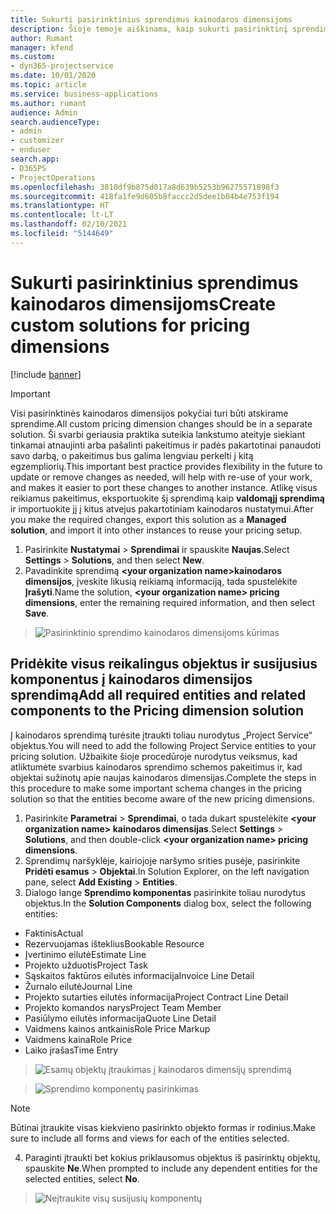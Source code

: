 ```yaml
---
title: Sukurti pasirinktinius sprendimus kainodaros dimensijoms
description: Šioje temoje aiškinama, kaip sukurti pasirinktinį sprendimą kuriant pasirinktines kainodaros dimensijas.
author: Rumant
manager: kfend
ms.custom:
- dyn365-projectservice
ms.date: 10/01/2020
ms.topic: article
ms.service: business-applications
ms.author: rumant
audience: Admin
search.audienceType:
- admin
- customizer
- enduser
search.app:
- D365PS
- ProjectOperations
ms.openlocfilehash: 3810df9b875d017a8d639b5253b96275571898f3
ms.sourcegitcommit: 418fa1fe9d605b8faccc2d5dee1b04b4e753f194
ms.translationtype: HT
ms.contentlocale: lt-LT
ms.lasthandoff: 02/10/2021
ms.locfileid: "5144649"
---
```

# <a name="create-custom-solutions-for-pricing-dimensions"></a><span data-ttu-id="487f2-103">Sukurti pasirinktinius sprendimus kainodaros dimensijoms</span><span class="sxs-lookup"><span data-stu-id="487f2-103">Create custom solutions for pricing dimensions</span></span>

[!include [banner](../includes/psa-now-project-operations.md)]

> [!IMPORTANT]
> <span data-ttu-id="487f2-104">Visi pasirinktinės kainodaros dimensijos pokyčiai turi būti atskirame sprendime.</span><span class="sxs-lookup"><span data-stu-id="487f2-104">All custom pricing dimension changes should be in a separate solution.</span></span> <span data-ttu-id="487f2-105">Ši svarbi geriausia praktika suteikia lankstumo ateityje siekiant tinkamai atnaujinti arba pašalinti pakeitimus ir padės pakartotinai panaudoti savo darbą, o pakeitimus bus galima lengviau perkelti į kitą egzempliorių.</span><span class="sxs-lookup"><span data-stu-id="487f2-105">This important best practice provides flexibility in the future to update or remove changes as needed, will help with re-use of your work, and makes it easier to port these changes to another instance.</span></span> <span data-ttu-id="487f2-106">Atlikę visus reikiamus pakeitimus, eksportuokite šį sprendimą kaip **valdomąjį sprendimą** ir importuokite jį į kitus atvejus pakartotiniam kainodaros nustatymui.</span><span class="sxs-lookup"><span data-stu-id="487f2-106">After you make the required changes, export this solution as a **Managed solution**, and import it into other instances to reuse your pricing setup.</span></span>

1. <span data-ttu-id="487f2-107">Pasirinkite **Nustatymai** > **Sprendimai** ir spauskite **Naujas**.</span><span class="sxs-lookup"><span data-stu-id="487f2-107">Select **Settings** > **Solutions**, and then select **New**.</span></span> 
2. <span data-ttu-id="487f2-108">Pavadinkite sprendimą **\<your organization name>kainodaros dimensijos**, įveskite likusią reikiamą informaciją, tada spustelėkite **Įrašyti**.</span><span class="sxs-lookup"><span data-stu-id="487f2-108">Name the solution, **\<your organization name> pricing dimensions**, enter the remaining required information, and then select **Save**.</span></span>

> ![Pasirinktinio sprendimo kainodaros dimensijoms kūrimas](media/Creation-of-custom-pricing-dimension-solution.PNG)
  
## <a name="add-all-required-entities-and-related-components-to-the-pricing-dimension-solution"></a><span data-ttu-id="487f2-110">Pridėkite visus reikalingus objektus ir susijusius komponentus į kainodaros dimensijos sprendimą</span><span class="sxs-lookup"><span data-stu-id="487f2-110">Add all required entities and related components to the Pricing dimension solution</span></span>
<span data-ttu-id="487f2-111">Į kainodaros sprendimą turėsite įtraukti toliau nurodytus „Project Service“ objektus.</span><span class="sxs-lookup"><span data-stu-id="487f2-111">You will need to add the following Project Service entities to your pricing solution.</span></span> <span data-ttu-id="487f2-112">Užbaikite šioje procedūroje nurodytus veiksmus, kad atliktumėte svarbius kainodaros sprendimo schemos pakeitimus ir, kad objektai sužinotų apie naujas kainodaros dimensijas.</span><span class="sxs-lookup"><span data-stu-id="487f2-112">Complete the steps in this procedure to make some important schema changes in the pricing solution so that the entities become aware of the new pricing dimensions.</span></span>

1. <span data-ttu-id="487f2-113">Pasirinkite **Parametrai** > **Sprendimai**, o tada dukart spustelėkite **\<your organization name> kainodaros dimensijas**.</span><span class="sxs-lookup"><span data-stu-id="487f2-113">Select **Settings** > **Solutions**, and then double-click **\<your organization name> pricing dimensions**.</span></span> 
2. <span data-ttu-id="487f2-114">Sprendimų naršyklėje, kairiojoje naršymo srities pusėje, pasirinkite **Pridėti esamus** > **Objektai**.</span><span class="sxs-lookup"><span data-stu-id="487f2-114">In Solution Explorer, on the left navigation pane, select **Add Existing** > **Entities**.</span></span>
3. <span data-ttu-id="487f2-115">Dialogo lange **Sprendimo komponentas** pasirinkite toliau nurodytus objektus.</span><span class="sxs-lookup"><span data-stu-id="487f2-115">In the **Solution Components** dialog box, select the following entities:</span></span>

- <span data-ttu-id="487f2-116">Faktinis</span><span class="sxs-lookup"><span data-stu-id="487f2-116">Actual</span></span>
- <span data-ttu-id="487f2-117">Rezervuojamas išteklius</span><span class="sxs-lookup"><span data-stu-id="487f2-117">Bookable Resource</span></span>
- <span data-ttu-id="487f2-118">Įvertinimo eilutė</span><span class="sxs-lookup"><span data-stu-id="487f2-118">Estimate Line</span></span>
- <span data-ttu-id="487f2-119">Projekto užduotis</span><span class="sxs-lookup"><span data-stu-id="487f2-119">Project Task</span></span>
- <span data-ttu-id="487f2-120">Sąskaitos faktūros eilutės informacija</span><span class="sxs-lookup"><span data-stu-id="487f2-120">Invoice Line Detail</span></span>
- <span data-ttu-id="487f2-121">Žurnalo eilutė</span><span class="sxs-lookup"><span data-stu-id="487f2-121">Journal Line</span></span>
- <span data-ttu-id="487f2-122">Projekto sutarties eilutės informacija</span><span class="sxs-lookup"><span data-stu-id="487f2-122">Project Contract Line Detail</span></span>
- <span data-ttu-id="487f2-123">Projekto komandos narys</span><span class="sxs-lookup"><span data-stu-id="487f2-123">Project Team Member</span></span>
- <span data-ttu-id="487f2-124">Pasiūlymo eilutės informacija</span><span class="sxs-lookup"><span data-stu-id="487f2-124">Quote Line Detail</span></span>
- <span data-ttu-id="487f2-125">Vaidmens kainos antkainis</span><span class="sxs-lookup"><span data-stu-id="487f2-125">Role Price Markup</span></span>
- <span data-ttu-id="487f2-126">Vaidmens kaina</span><span class="sxs-lookup"><span data-stu-id="487f2-126">Role Price</span></span> 
- <span data-ttu-id="487f2-127">Laiko įrašas</span><span class="sxs-lookup"><span data-stu-id="487f2-127">Time Entry</span></span> 

> ![Esamų objektų įtraukimas į kainodaros dimensijų sprendimą](media/Existing-entities-to-PD-solution.png)

> ![Sprendimo komponentų pasirinkimas](media/Dimension-Components.png)

> [!NOTE]
> <span data-ttu-id="487f2-130">Būtinai įtraukite visas kiekvieno pasirinkto objekto formas ir rodinius.</span><span class="sxs-lookup"><span data-stu-id="487f2-130">Make sure to include all forms and views for each of the entities selected.</span></span>

4. <span data-ttu-id="487f2-131">Paraginti įtraukti bet kokius priklausomus objektus iš pasirinktų objektų, spauskite **Ne**.</span><span class="sxs-lookup"><span data-stu-id="487f2-131">When prompted to include any dependent entities for the selected entities, select **No**.</span></span>

> ![Neįtraukite visų susijusių komponentų](media/Do-not-include-required.png)



